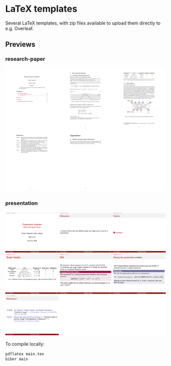 # LaTeX templates

Several LaTeX templates, with zip files available to upload them directly to e.g. Overleaf.

## Previews

### research-paper

![Research paper](previews/research-paper.png)

### presentation

![Presentation](previews/presentation.png)

To compile locally:

```console
pdflatex main.tex
biber main
```
